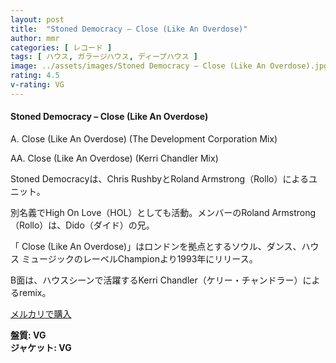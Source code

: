 ```yaml
---
layout: post
title:  "Stoned Democracy – Close (Like An Overdose)"
author: mmr
categories: [ レコード ]
tags: [ ハウス, ガラージハウス, ディープハウス ]
image: ../assets/images/Stoned Democracy – Close (Like An Overdose).jpg
rating: 4.5
v-rating: VG
---
```


#### Stoned Democracy – Close (Like An Overdose)

A. Close (Like An Overdose) (The Development Corporation Mix)

AA. Close (Like An Overdose) (Kerri Chandler Mix)

Stoned Democracyは、Chris RushbyとRoland Armstrong（Rollo）によるユニット。

別名義でHigh On Love（HOL）としても活動。メンバーのRoland Armstrong（Rollo）は、Dido（ダイド）の兄。

「 Close (Like An Overdose)」はロンドンを拠点とするソウル、ダンス、ハウス ミュージックのレーベルChampionより1993年にリリース。

B面は、ハウスシーンで活躍するKerri Chandler（ケリー・チャンドラー）によるremix。

[メルカリで購入](https://jp.mercari.com/item/m49050996252?afid=6142608987)

<div class="mt-4 mb-4 d-flex align-items-center">
<strong class="mr-1">盤質: VG</strong>
</div>
<div class="mt-4 mb-4 d-flex align-items-center">
<strong class="mr-1">ジャケット: VG</strong>
</div>
